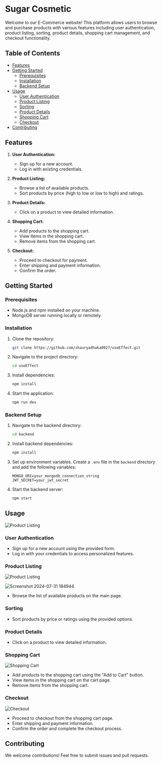 # Sugar Cosmetic

Welcome to our E-Commerce website! This platform allows users to browse and purchase products with various features including user authentication, product listing, sorting, product details, shopping cart management, and checkout functionality.

## Table of Contents
- [Features](#features)
- [Getting Started](#getting-started)
  - [Prerequisites](#prerequisites)
  - [Installation](#installation)
  - [Backend Setup](#backend-setup)
- [Usage](#usage)
  - [User Authentication](#user-authentication)
  - [Product Listing](#product-listing)
  - [Sorting](#sorting)
  - [Product Details](#product-details)
  - [Shopping Cart](#shopping-cart)
  - [Checkout](#checkout)
- [Contributing](#contributing)

## Features

1. **User Authentication:**
   - Sign up for a new account.
   - Log in with existing credentials.

2. **Product Listing:**
   - Browse a list of available products.
   - Sort products by price (high to low or low to high) and ratings.

3. **Product Details:**
   - Click on a product to view detailed information.

4. **Shopping Cart:**
   - Add products to the shopping cart.
   - View items in the shopping cart.
   - Remove items from the shopping cart.

5. **Checkout:**
   - Proceed to checkout for payment.
   - Enter shipping and payment information.
   - Confirm the order.

## Getting Started

### Prerequisites
- Node.js and npm installed on your machine.
- MongoDB server running locally or remotely.

### Installation
1. Clone the repository: 
    ```bash
    git clone https://github.com/shauryadhaka0027/useEffect.git
    ```
2. Navigate to the project directory:
    ```bash
    cd useEffect
    ```
3. Install dependencies:
    ```bash
    npm install
    ```
4. Start the application:
    ```bash
    npm run dev
    ```

### Backend Setup
1. Navigate to the backend directory:
    ```bash
    cd backend
    ```
2. Install backend dependencies:
    ```bash
    npm install
    ```
3. Set up environment variables. Create a `.env` file in the `backend` directory and add the following variables:
    ```env
    MONGO_URI=your_mongodb_connection_string
    JWT_SECRET=your_jwt_secret
    ```
4. Start the backend server:
    ```bash
    npm start
    ```

## Usage
![Product Listing](https://github.com/user-attachments/assets/909881a8-4775-4b58-82be-b9d8c40c63b9)

### User Authentication

- Sign up for a new account using the provided form.
- Log in with your credentials to access personalized features.

### Product Listing
![Product Listing](https://github.com/user-attachments/assets/909881a8-4775-4b58-82be-b9d8c40c63b9)

![Screenshot 2024-07-31 184944](https://github.com/user-attachments/assets/ed834f20-acfc-441c-9abb-70d86d97bb0e)

- Browse the list of available products on the main page.

### Sorting

- Sort products by price or ratings using the provided options.

### Product Details

- Click on a product to view detailed information.

### Shopping Cart
![Shopping Cart](https://github.com/user-attachments/assets/6e1a2e84-1d4f-45d7-8eda-508bb5efb4c5)

- Add products to the shopping cart using the "Add to Cart" button.
- View items in the shopping cart on the cart page.
- Remove items from the shopping cart.

### Checkout
![Checkout](https://github.com/user-attachments/assets/88604118-7536-4893-802b-805daef020b1)

- Proceed to checkout from the shopping cart page.
- Enter shipping and payment information.
- Confirm the order and complete the checkout process.

## Contributing

We welcome contributions! Feel free to submit issues and pull requests.
